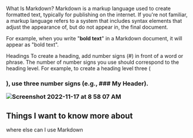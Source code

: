 What Is Markdown?
Markdown is a markup language used to create formatted text, typically for publishing on the internet. If you're not familiar, a markup language refers to a system that includes syntax elements that adjust the appearance of, but do not appear in, the final document.

For example, when you write "**bold text**" in a Markdown document, it will appear as "bold text".


Headings
To create a heading, add number signs (#) in front of a word or phrase. The number of number signs you use should correspond to the heading level. For example, to create a heading level three (<h3>), use three number signs (e.g., ### My Header).

 ![Screenshot 2022-11-17 at 8 58 07 AM](https://user-images.githubusercontent.com/118200431/202509679-db3f7f45-5fa1-4d9b-9696-184ace6ef427.png)

  

## Things I want to know more about 
where else can I use Markdown


